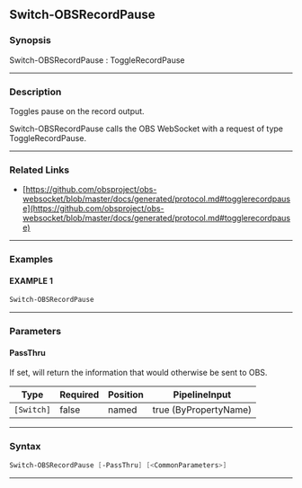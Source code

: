 Switch-OBSRecordPause
---------------------
### Synopsis
Switch-OBSRecordPause : ToggleRecordPause

---
### Description

Toggles pause on the record output.


Switch-OBSRecordPause calls the OBS WebSocket with a request of type ToggleRecordPause.

---
### Related Links
* [https://github.com/obsproject/obs-websocket/blob/master/docs/generated/protocol.md#togglerecordpause](https://github.com/obsproject/obs-websocket/blob/master/docs/generated/protocol.md#togglerecordpause)



---
### Examples
#### EXAMPLE 1
```PowerShell
Switch-OBSRecordPause
```

---
### Parameters
#### **PassThru**

If set, will return the information that would otherwise be sent to OBS.






|Type      |Required|Position|PipelineInput        |
|----------|--------|--------|---------------------|
|`[Switch]`|false   |named   |true (ByPropertyName)|



---
### Syntax
```PowerShell
Switch-OBSRecordPause [-PassThru] [<CommonParameters>]
```
---
